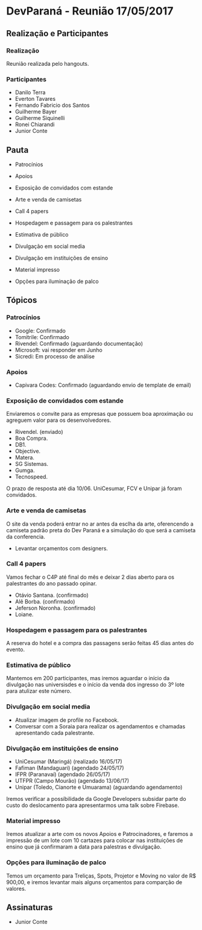 # DevParaná - Reunião 17/05/2017

## Realização e Participantes
### Realização
Reunião realizada pelo hangouts.

### Participantes
- Danilo Terra
- Everton Tavares
- Fernando Fabricio dos Santos
- Guilherme Bayer
- Guilherme Siquinelli
- Ronei Chiarandi
- Junior Conte


## Pauta

* Patrocínios

* Apoios

* Exposição de convidados com estande

* Arte e venda de camisetas

* Call 4 papers

* Hospedagem e passagem para os palestrantes

* Estimativa de público

* Divulgação em social media

* Divulgação em instituições de ensino

* Material impresso

* Opções para iluminação de palco


## Tópicos


### Patrocínios

- Google: Confirmado
- Tomitrile: Confirmado
- Rivendel: Confirmado (aguardando documentação)
- Microsoft: vai responder em Junho
- Sicredi: Em processo de análise

### Apoios

- Capivara Codes: Confirmado (aguardando envio de template de email)

### Exposição de convidados com estande

Enviaremos o convite para as empresas que possuem boa aproximação ou agreguem valor para os desenvolvedores.

- Rivendel. (enviado)
- Boa Compra.
- DB1.
- Objective.
- Matera.
- SG Sistemas.
- Gumga.
- Tecnospeed.

O prazo de resposta até dia 10/06.
UniCesumar, FCV e Unipar já foram convidados.

### Arte e venda de camisetas

O site da venda poderá entrar no ar antes da esclha da arte, oferencendo a camiseta padrão preta do Dev Paraná e a simulação do que será a camiseta da conferencia.

- Levantar orçamentos com designers.

### Call 4 papers

Vamos fechar o C4P até final do mês e deixar 2 dias aberto para os palestrantes do ano passado opinar.

- Otávio Santana. (confirmado)
- Alê Borba. (confirmado)
- Jeferson Noronha. (confirmado)
- Loiane.


### Hospedagem e passagem para os palestrantes

A reserva do hotel e a compra das passagens serão feitas 45 dias antes do evento.

### Estimativa de público

Mantemos em 200 participantes, mas iremos aguardar o início da divulgação nas universisdes e o início da venda dos ingresso do 3º lote para atulizar este número.

### Divulgação em social media

- Atualizar imagem de profile no Facebook.
- Conversar com a Soraia para realizar os agendamentos e chamadas apresentando cada palestrante.

### Divulgação em instituições de ensino

- UniCesumar (Maringá) (realizado 16/05/17)
- Fafiman (Mandaguari) (agendado 24/05/17)
- IFPR (Paranavaí) (agendado 26/05/17)
- UTFPR (Campo Mourão) (agendado 13/06/17)
- Unipar (Toledo, Cianorte e Umuarama) (aguardando agendamento)

Iremos verificar a possíbilidade da Google Developers subsidar parte do custo do deslocamento para apresentarmos uma talk sobre Firebase.

### Material impresso

Iremos atualizar a arte com os novos Apoios e Patrocinadores, e faremos a impressão de um lote com 10 cartazes para colocar nas instituições de ensino que já confirmaram a data para palestras e divulgação.

### Opções para iluminação de palco

Temos um orçamento para Treliças, Spots, Projetor e Moving no valor de R$ 900,00, e iremos levantar mais alguns orçamentos para comparção de valores.

## Assinaturas

- Junior Conte
